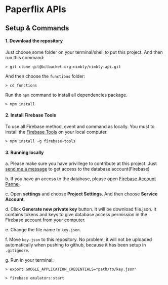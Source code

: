 # Paperflix APIs

## Setup & Commands

#### 1. Download the repository
Just choose some folder on your terminal/shell to put this project. And then run this command:
```
> git clone git@bitbucket.org:nimbly/nimbly-api.git
```

And then choose the `functions` folder:
```
> cd functions
```

Run the `npm` command to install all dependencies package.
```
> npm install
```

#### 2. Install Firebase Tools
To use all Firebase method, event and command as locally. You must to install the [Firebase Tools](https://github.com/firebase/firebase-tools) on your local computer.
```
> npm install -g firebase-tools
```

#### 3. Running locally
a. Please make sure you have privillege to contribute at this project. Just [send me a message](muhammadfuaditrockz@gmail.com "Fuadit's Email") to get access to the database account(Firebase)

b. If you have an access to the database, please open [Firebase Account Pannel](https://console.firebase.google.com/u/0/project/nimbly-db/overview "Fling Firebase").

c. Open **settings** and choose **Project Settings**. And then choose **Service Account**.

d. Click **Generate new private key** button. It will be download file.json. It contains tokens and keys to give database access permission in the Firebase account from your computer.

e. Change the file name to `key.json`.

f. Move `key.json` to this repository. No problem, it will not be uploaded automatically when pushing to github, because it has been setup in `.gitignore`.

g. Run in your terminal:
```
> export GOOGLE_APPLICATION_CREDENTIALS="path/to/key.json"

> firebase emulators:start
```